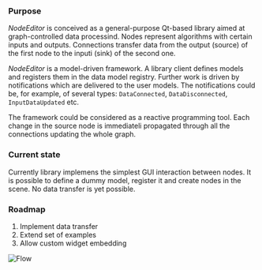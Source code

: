 ### Purpose

*NodeEditor* is conceived as a general-purpose Qt-based library aimed at graph-controlled data processind.  Nodes
represent algorithms with certain inputs and outputs. Connections transfer data from the output (source) of the first
node to the inputi (sink) of the second one.

*NodeEditor* is a model-driven framework. A library client defines models and registers them in the data model
registry. Further work is driven by notifications which are delivered to the user models. The notifications could be,
for example, of several types: `DataConnected`, `DataDisconnected`, `InputDataUpdated` etc.

The framework could be considered as a reactive programming tool. Each change in the source node is immediateli
propagated through all the connections updating  the whole graph.

### Current state

Currently library implemens the simplest GUI interaction between nodes. It is possible to define a dummy model,
register it and create nodes in the scene. No data transfer is yet possible.

### Roadmap

1. Implement data transfer
2. Extend set of examples
3. Allow custom widget embedding

![Flow](https://bitbucket.org/paceholder/nodeeditor/raw/master/pictures/flow.png)
